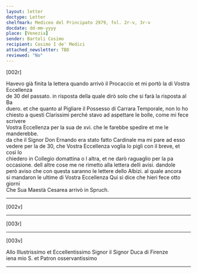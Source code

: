 ```yaml
---
layout: letter
doctype: Letter
shelfmark: Mediceo del Principato 2979, fol. 2r-v, 3r-v
docdate: dd-mm-yyyy
place: [Venezia]
sender: Bartoli Cosimo
recipient: Cosimo I de' Medici
attached_newsletter: TBD
reviewed: "No"
---
```


[002r]  
  
  
Havevo già finita la lettera quando arrivò il Procaccio et mi portò la di Vostra Eccellenza  
de 30 del passato. in risposta della quale dirò solo che si farà la risposta al Ba  
duero. et che quanto al Pigliare il Possesso di Carrara Temporale, non lo ho  
chiesto a questi Clarissimi perché stavo ad aspettare le bolle, come mi fece scrivere  
Vostra Eccellenza per la sua de xvi. che le farebbe spedire et me le manderebbe.  
da che il Signor Don Ernando era stato fatto Cardinale ma mi pare ad esso  
vedere per la de 30, che Vostra Eccellenza voglia lo pigli con il breve, et così lo  
chiedero in Collegio domattina o l altra, et ne darò raguaglio per la pa  
occasione. dell altre cose me ne rimetto alla lettera delli avisi. dandole  
però aviso che con questa saranno le lettere dello Albizi. al quale ancora  
si mandaron le ultime di Vostra Eccellenza Qui si dice che hieri fece otto giorni  
Che Sua Maestà Cesarea arrivò in Spruch.  
  
---  

[002v]  
  
  
  
---  

[003r]  
  
  
  
---  

[003v]  
  
  
Allo Illustrissimo et Eccellentissimo Signor il Signor Duca di Firenze  
iena mio S. et Patron osservantissimo  
  
---  

